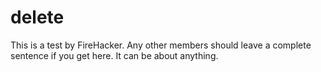 # delete
This is a test by FireHacker. Any other members should leave a complete sentence if you get here. It can be about anything.
